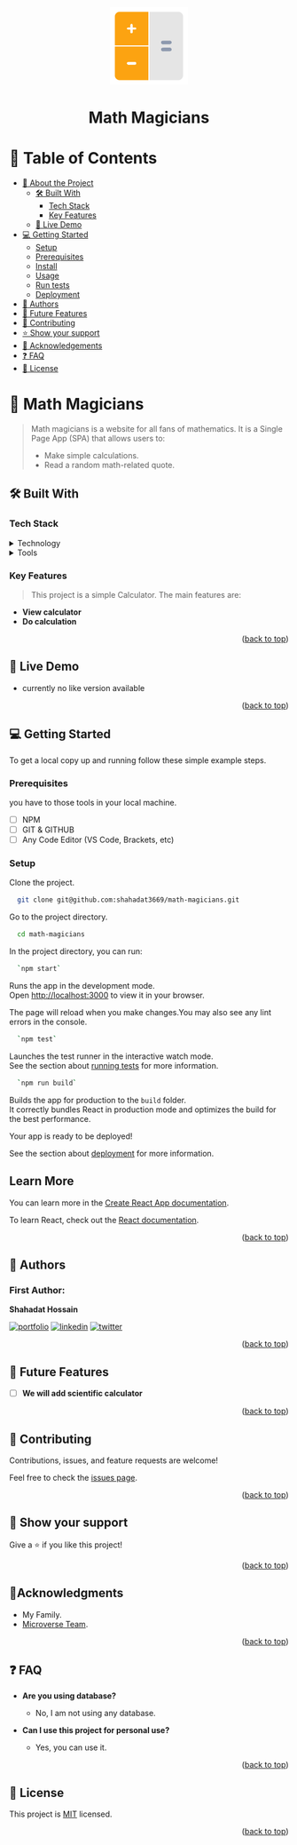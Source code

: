 <a name="readme-top"></a>

<div align="center">
  <img src="./public/logo512.png" alt="logo" width="140"  height="auto" />
  <h1><b>Math Magicians</b></h1>
</div>

# 📗 Table of Contents

- [📖 About the Project](#about-project)
  - [🛠 Built With](#built-with)
    - [Tech Stack](#tech-stack)
    - [Key Features](#key-features)
  - [🚀 Live Demo](#live-demo)
- [💻 Getting Started](#getting-started)
  - [Setup](#setup)
  - [Prerequisites](#prerequisites)
  - [Install](#install)
  - [Usage](#usage)
  - [Run tests](#run-tests)
  - [Deployment](#triangular_flag_on_post-deployment)
- [👥 Authors](#authors)
- [🔭 Future Features](#future-features)
- [🤝 Contributing](#contributing)
- [⭐️ Show your support](#support)
- [🔭 Acknowledgements](#acknowledgements)
- [❓ FAQ](#faq)
- [📝 License](#license)

<!-- PROJECT DESCRIPTION -->

# 🎯 Math Magicians<a name="about-project"></a>

> Math magicians is a website for all fans of mathematics. It is a Single Page App (SPA) that allows users to:
>
> - Make simple calculations.
> - Read a random math-related quote.

## 🛠 Built With <a name="built-with"></a>

### Tech Stack <a name="tech-stack"></a>

<details>
  <summary>Technology</summary>
  <ul>
    <li>HTML</li>
    <li>CSS</li>
    <li>Javascript</li>
    <li>React</li>
  </ul>
</details>

<details>
  <summary>Tools</summary>
  <ul>
    <li>VS Code</li>
    <li>GIT</li>
    <li>GITHUB</li>
  </ul>
</details>

<!-- Features -->

### Key Features <a name="key-features"></a>

> This project is a simple Calculator. The main features are:

- **View calculator**
- **Do calculation**

<p align="right">(<a href="#readme-top">back to top</a>)</p>

<!-- LIVE DEMO -->

## 🚀 Live Demo <a name="live-demo"></a>

- currently no like version available

<p align="right">(<a href="#readme-top">back to top</a>)</p>

<!-- GETTING STARTED -->

## 💻 Getting Started <a name="getting-started"></a>

To get a local copy up and running follow these simple example steps.

### Prerequisites

you have to those tools in your local machine.

- [ ] NPM
- [ ] GIT & GITHUB
- [ ] Any Code Editor (VS Code, Brackets, etc)

### Setup

Clone the project.

```bash
  git clone git@github.com:shahadat3669/math-magicians.git
```

Go to the project directory.

```bash
  cd math-magicians
```

In the project directory, you can run:

```bash
  `npm start`
```

Runs the app in the development mode.\
Open [http://localhost:3000](http://localhost:3000) to view it in your browser.

The page will reload when you make changes.You may also see any lint errors in the console.

```bash
  `npm test`
```

Launches the test runner in the interactive watch mode.\
See the section about [running tests](https://facebook.github.io/create-react-app/docs/running-tests) for more information.

```bash
  `npm run build`
```

Builds the app for production to the `build` folder.\
It correctly bundles React in production mode and optimizes the build for the best performance.

Your app is ready to be deployed!

See the section about [deployment](https://facebook.github.io/create-react-app/docs/deployment) for more information.

## Learn More

You can learn more in the [Create React App documentation](https://facebook.github.io/create-react-app/docs/getting-started).

To learn React, check out the [React documentation](https://reactjs.org/).

<p align="right">(<a href="#readme-top">back to top</a>)</p>

<!-- AUTHORS -->

## 👥 Authors <a name="authors"></a>

### First Author:

**Shahadat Hossain**

[![portfolio](https://img.shields.io/badge/my_portfolio-000?style=for-the-badge&logo=ko-fi&logoColor=white)](https://github.com/shahadat3669) [![linkedin](https://img.shields.io/badge/shahadat3669-0A66C2?style=for-the-badge&logo=linkedin&logoColor=white)](https://linkedin.com/in/shahadat3669) [![twitter](https://img.shields.io/badge/@shahadat3669-1DA1F2?style=for-the-badge&logo=twitter&logoColor=white)](https://twitter.com/shahadat3669)

<p align="right">(<a href="#readme-top">back to top</a>)</p>

## 🔭 Future Features <a name="future-features"></a>

- [ ] **We will add scientific calculator**

<p align="right">(<a href="#readme-top">back to top</a>)</p>

<!-- CONTRIBUTING -->

## 🤝 Contributing <a name="contributing"></a>

Contributions, issues, and feature requests are welcome!

Feel free to check the [issues page](../../issues/).

<p align="right">(<a href="#readme-top">back to top</a>)</p>

<!-- SUPPORT -->

## 👋 Show your support <a name="support"></a>

Give a ⭐️ if you like this project!

<p align="right">(<a href="#readme-top">back to top</a>)</p>

<!-- ACKNOWLEDGEMENTS -->

## 🔭Acknowledgments <a name="acknowledgements"></a>

- My Family.
- [Microverse Team](https://www.microverse.org/).

<p align="right">(<a href="#readme-top">back to top</a>)</p>

<!-- FAQ (optional) -->

## ❓ FAQ <a name="faq"></a>

- **Are you using database?**

  - No, I am not using any database.

- **Can I use this project for personal use?**

  - Yes, you can use it.

<p align="right">(<a href="#readme-top">back to top</a>)</p>

## 📝 License <a name="license"></a>

This project is [MIT](./LICENSE) licensed.

<p align="right">(<a href="#readme-top">back to top</a>)</p>
